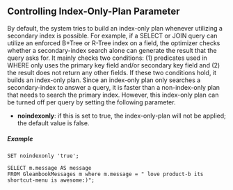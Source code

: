 <!--
 ! Licensed to the Apache Software Foundation (ASF) under one
 ! or more contributor license agreements.  See the NOTICE file
 ! distributed with this work for additional information
 ! regarding copyright ownership.  The ASF licenses this file
 ! to you under the Apache License, Version 2.0 (the
 ! "License"); you may not use this file except in compliance
 ! with the License.  You may obtain a copy of the License at
 !
 !   http://www.apache.org/licenses/LICENSE-2.0
 !
 ! Unless required by applicable law or agreed to in writing,
 ! software distributed under the License is distributed on an
 ! "AS IS" BASIS, WITHOUT WARRANTIES OR CONDITIONS OF ANY
 ! KIND, either express or implied.  See the License for the
 ! specific language governing permissions and limitations
 ! under the License.
 !-->

## <a id="Index_Only">Controlling Index-Only-Plan Parameter</a>
By default, the system tries to build an index-only plan whenever utilizing a secondary index is possible.
For example, if a SELECT or JOIN query can utilize an enforced B+Tree or R-Tree index on a field, the optimizer
checks whether a secondary-index search alone can generate the result that the query asks for. It
mainly checks two conditions: (1) predicates used in WHERE only uses the primary key field and/or secondary key field
and (2) the result does not return any other fields. If these two conditions hold, it builds an index-only plan.
Since an index-only plan only searches a secondary-index to answer a query, it is faster than
a non-index-only plan that needs to search the primary index.
However, this index-only plan can be turned off per query by setting the following parameter.

*  **noindexonly**: if this is set to true, the index-only-plan will not be applied; the default value is false.

##### Example

    SET noindexonly 'true';

    SELECT m.message AS message
    FROM GleambookMessages m where m.message = " love product-b its shortcut-menu is awesome:)";
